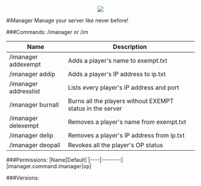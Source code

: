 <p align="center">
  <img src="https://raw.githubusercontent.com/Gamecrafter/PocketMine-Plugins/master/iManager/images/icon.png?raw=true"/>
</p>
#iManager
Manage your server like never before!

###Commands:
/imanager or /im

|Name|Description|
|----|-----------|
|/imanager addexempt|Adds a player's name to exempt.txt|
|/imanager addip|Adds a player's IP address to ip.txt|
|/imanager addresslist|Lists every player's IP address and port|
|/imanager burnall|Burns all the players without EXEMPT status in the server|
|/imanager delexempt|Removes a player's name from exempt.txt|
|/imanager delip|Removes a player's IP address from ip.txt|
|/imanager deopall|Revokes all the player's OP status
###Permissions:
|Name|Default|
|----|:-------:|
|imanager.command.imanager|op|

###Versions:
